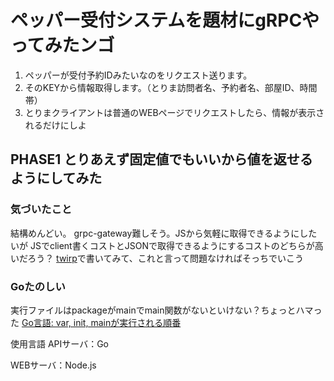 # ペッパー受付システムを題材にgRPCやってみたンゴ

1. ペッパーが受付予約IDみたいなのをリクエスト送ります。 
2. そのKEYから情報取得します。（とりま訪問者名、予約者名、部屋ID、時間帯）
3. とりまクライアントは普通のWEBページでリクエストしたら、情報が表示されるだけにしよ

## PHASE1 とりあえず固定値でもいいから値を返せるようにしてみた
### 気づいたこと
結構めんどい。
grpc-gateway難しそう。JSから気軽に取得できるようにしたいが
JSでclient書くコストとJSONで取得できるようにするコストのどちらが高いだろう？
[twirp](https://github.com/twitchtv/twirp)で書いてみて、これと言って問題なければそっちでいこう

### Goたのしい
実行ファイルはpackageがmainでmain関数がないといけない？ちょっとハマった
[Go言語: var, init, mainが実行される順番](https://qiita.com/suin/items/ab2db295742afcf02334)

使用言語
APIサーバ：Go

WEBサーバ：Node.js